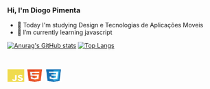 ### Hi, I'm Diogo Pimenta

- 🔭 Today I'm studying Design e Tecnologias de Aplicações Moveis
- 🌱 I’m currently learning javascript

[![Anurag's GitHub stats](https://github-readme-stats.vercel.app/api?username=Di0g0Pimenta&theme=tokyonight&count_private=true&show_icons=true)](https://github.com/Di0g0Pimenta)
[![Top Langs](https://github-readme-stats.vercel.app/api/top-langs/?username=anuraghazra&layout=compact&theme=tokyonight)](https://github.com/Di0g0Pimenta)
##
<div style="display: inline_block"><br>
  <img align="center" height="30" width="40" src="https://raw.githubusercontent.com/devicons/devicon/master/icons/javascript/javascript-plain.svg">
  <img align="center" height="30" width="40" src="https://raw.githubusercontent.com/devicons/devicon/master/icons/html5/html5-original.svg">
  <img align="center" height="30" width="40" src="https://raw.githubusercontent.com/devicons/devicon/master/icons/css3/css3-original.svg">
</div>
